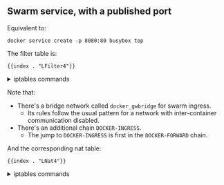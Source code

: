 ## Swarm service, with a published port

Equivalent to:

	docker service create -p 8080:80 busybox top

The filter table is:

    {{index . "LFilter4"}}

<details>
<summary>iptables commands</summary>

    {{index . "SFilter4"}}

</details>

Note that:

 - There's a bridge network called `docker_gwbridge` for swarm ingress.
   - Its rules follow the usual pattern for a network with inter-container communication disabled.
- There's an additional chain `DOCKER-INGRESS`.
  - The jump to `DOCKER-INGRESS` is first in the `DOCKER-FORWARD` chain.

And the corresponding nat table:

    {{index . "LNat4"}}

<details>
<summary>iptables commands</summary>

    {{index . "SNat4"}}

</details>
